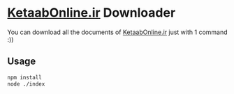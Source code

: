 # [KetaabOnline.ir](KetaabOnline.ir) Downloader

You can download all the documents of [KetaabOnline.ir](KetaabOnline.ir) just with 1 command :))

## Usage

```bash
npm install
node ./index
```
